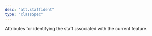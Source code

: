 ```yaml
---
desc: "att.staffident"
type: "classSpec"
---
```


Attributes for identifying the staff associated with the current feature.